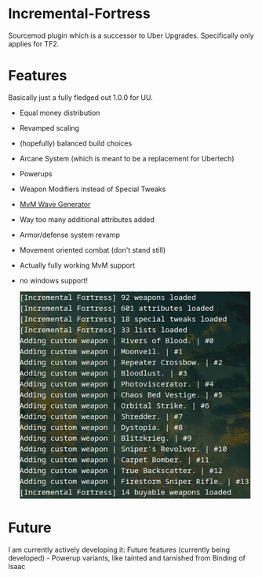 # Incremental-Fortress
Sourcemod plugin which is a successor to Uber Upgrades.
Specifically only applies for TF2.

# Features
Basically just a fully fledged out 1.0.0 for UU.

- Equal money distribution
- Revamped scaling
- (hopefully) balanced build choices
- Arcane System (which is meant to be a replacement for Ubertech)
- Powerups
- Weapon Modifiers instead of Special Tweaks
- [MvM Wave Generator](https://github.com/kurwabomber/mvm_generator)
- Way too many additional attributes added
- Armor/defense system revamp
- Movement oriented combat (don't stand still)
- Actually fully working MvM support
- no windows support!

	![stats page](incremental.png)

# Future
I am currently actively developing it:
Future features (currently being developed) - 
Powerup variants, like tainted and tarnished from Binding of Isaac
